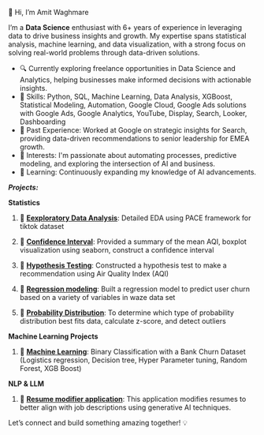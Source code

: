 👋 Hi, I’m Amit Waghmare

I’m a **Data Science** enthusiast with 6+ years of experience in leveraging data to drive business insights and growth. My expertise spans statistical analysis, machine learning, and data visualization, with a strong focus on solving real-world problems through data-driven solutions.

- 🔍 Currently exploring freelance opportunities in Data Science and Analytics, helping businesses make informed decisions with actionable insights.
- 🧠 Skills: Python, SQL, Machine Learning, Data Analysis, XGBoost, Statistical Modeling, Automation, Google Cloud, Google Ads solutions with Google Ads, Google Analytics, YouTube, Display, Search, Looker, Dashboarding
- 🚀 Past Experience: Worked at Google on strategic insights for Search, providing data-driven recommendations to senior leadership for EMEA growth.
- 🎯 Interests: I'm passionate about automating processes, predictive modeling, and exploring the intersection of AI and business.
- 🌱 Learning: Continuously expanding my knowledge of AI advancements.

***Projects:***

**Statistics**

1) 🔗 **[Eexploratory Data Analysis](https://github.com/aawaghmare/statistics/blob/main/eda/eda-tiktok-project-lab.ipynb)**: Detailed EDA using PACE framework for tiktok dataset
   
2) 🔗 **[Confidence Interval](https://github.com/aawaghmare/statistics/blob/main/confidence_intervals/Confidence%20Interval.ipynb)**: Provided a summary of the mean AQI, boxplot visualization using seaborn, construct a confidence interval

3) 🔗 **[Hypothesis Testing](https://github.com/aawaghmare/statistics/blob/main/hypothesis-testing/hypothesis-testing.ipynb)**: Constructed a hypothesis test to make a recommendation using Air Quality Index (AQI)

4) 🔗 **[Regression modeling](https://github.com/aawaghmare/statistics/blob/main/regression/regression-modeling.ipynb)**: Built a regression model to predict user churn based on a variety of variables in waze data set

5) 🔗 **[Probability Distribution](https://github.com/aawaghmare/statistics/blob/main/probability-distribution/probability-distributions.ipynb)**: To determine which type of probability distribution best fits data, calculate z-score, and detect outliers


**Machine Learning Projects**

1) 🔗 **[Machine Learning](https://github.com/aawaghmare/statistics/blob/main/machine-learning/kaggle-projects/Binary%20Classification%20with%20a%20Bank%20Churn%20Dataset/predict-churn.ipynb)**: Binary Classification with a Bank Churn Dataset (Logistics regression, Decision tree, Hyper Parameter tuning, Random Forest, XGB Boost) 
 
**NLP & LLM**

1) 🔗 **[Resume modifier application](https://github.com/aawaghmare/resume-modifier-app)**: This application modifies resumes to better align with job descriptions using generative AI techniques.


Let’s connect and build something amazing together! 💡

<!---
aawaghmare/aawaghmare is a ✨ special ✨ repository because its `README.md` (this file) appears on your GitHub profile.
You can click the Preview link to take a look at your changes.
--->
